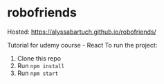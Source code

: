 # robofriends
Hosted: https://alyssabartuch.github.io/robofriends/

Tutorial for udemy course - React
To run the project:

1. Clone this repo
2. Run `npm install`
3. Run `npm start`
